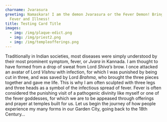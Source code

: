 ```yaml
---
charname: Jvarasura
greeting: Namaskara! I am the demon Jvarasura or the Fever Demon! Bringer of
  Fever and Illness!
title: Testing Card Title
images:
  - img: /img/plaque-edict.png
  - img: /img/priest2.png
  - img: /img/templeofferings.png
---
```

Traditionally in Indian societies, most diseases were simply understood by their most prominent symptom, fever, or *Jvara* in Kannada. I am thought to have formed from a drop of sweat from Lord *Shiva’s* brow. I once attacked an avatar of Lord *Vishnu* with infection, for which I was punished by being cut in three, and was saved by Lord *Brahma*, who brought the three pieces together and gave me life. This is why I am often sculpted with three legs and three heads as a symbol of the infectious spread of fever. Fever is often considered the punishing visit of a pathogenic divinity like myself or one of the fever goddesses, for which we are to be appeased through offerings and prayer at temples built for us. Let us begin the journey of how people experience my many forms in our Garden City, going back to the 18th Century…